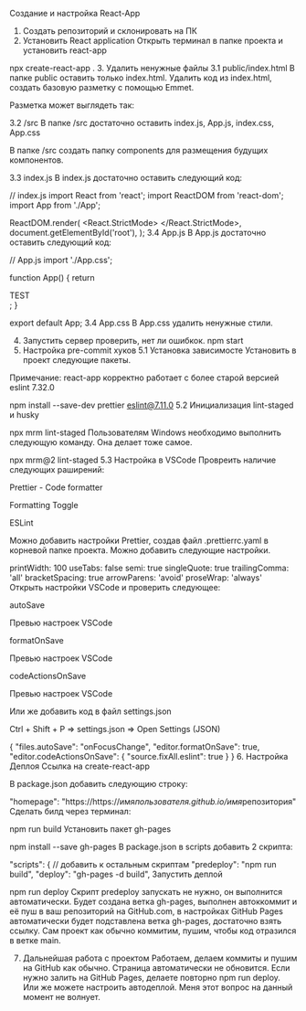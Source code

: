 Создание и настройка React-App

1. Создать репозиторий и склонировать на ПК
2. Установить React application
   Открыть терминал в папке проекта и установить react-app

npx create-react-app . 3. Удалить ненужные файлы
3.1 public/index.html
В папке public оставить только index.html. Удалить код из index.html, создать базовую разметку с помощью Emmet.

Разметка может выглядеть так:

<!DOCTYPE html>
<html lang="en">
  <head>
    <meta charset="UTF-8" />
    <meta http-equiv="X-UA-Compatible" content="IE=edge" />
    <meta name="viewport" content="width=device-width, initial-scale=1.0" />
    <title>Document</title>
  </head>
  <body>
    <div id="root"></div>
  </body>
</html>
3.2 /src
В папке /src достаточно оставить index.js, App.js, index.css, App.css

В папке /src создать папку components для размещения будущих компонентов.

3.3 index.js
В index.js достаточно оставить следующий код:

// index.js
import React from 'react';
import ReactDOM from 'react-dom';
import App from './App';

ReactDOM.render(
<React.StrictMode>
<App />
</React.StrictMode>,
document.getElementById('root'),
);
3.4 App.js
В App.js достаточно оставить следующий код:

// App.js
import './App.css';

function App() {
return <div className="App">TEST</div>;
}

export default App;
3.4 App.css
В App.css удалить ненужные стили.

4. Запустить сервер проверить, нет ли ошибкок.
   npm start
5. Настройка pre-commit хуков
   5.1 Установка зависимосте
   Установить в проект следующие пакеты.

Примечание: react-app корректно работает с более старой версией eslint 7.32.0

npm install --save-dev prettier eslint@7.11.0
5.2 Инициализация lint-staged и husky

npx mrm lint-staged
Пользователям Windows необходимо выполнить следующую команду. Она делает тоже самое.

npx mrm@2 lint-staged
5.3 Настройка в VSCode
Провреить наличие следующих раширений:

Prettier - Code formatter

Formatting Toggle

ESLint

Можно добавить настройки Prettier, создав файл .prettierrc.yaml в корневой папке проекта. Можно добавить следующие настройки.

printWidth: 100
useTabs: false
semi: true
singleQuote: true
trailingComma: 'all'
bracketSpacing: true
arrowParens: 'avoid'
proseWrap: 'always'
Открыть настройки VSCode и проверить следующее:

autoSave

Превью настроек VSCode

formatOnSave

Превью настроек VSCode

codeActionsOnSave

Превью настроек VSCode

Или же добавить код в файл settings.json

Ctrl + Shift + P => settings.json => Open Settings (JSON)

{
"files.autoSave": "onFocusChange",
"editor.formatOnSave": true,
"editor.codeActionsOnSave": {
"source.fixAll.eslint": true
}
} 6. Настройка Деплоя
Ссылка на create-react-app

В package.json добавить следующию строку:

"homepage": "https://https://имя*пользователя.github.io/имя*репозитория"
Сделать билд через терминал:

npm run build
Установить пакет gh-pages

npm install --save gh-pages
В package.json в scripts добавить 2 скрипта:

"scripts": {
// добавить к остальным скриптам
"predeploy": "npm run build",
"deploy": "gh-pages -d build",
Запустить деплой

npm run deploy
Скрипт predeploy запускать не нужно, он выполнится автоматически. Будет создана ветка gh-pages, выполнен автоккоммит и её пуш в ваш репозиторий на GitHub.сom, в настройках GitHub Pages автоматически будет подставлена ветка gh-pages, достаточно взять ссылку. Сам проект как обычно коммитим, пушим, чтобы код отразился в ветке main.

7. Дальнейшая работа с проектом
   Работаем, делаем коммиты и пушим на GitHub как обычно. Страница автоматически не обновится. Если нужно залить на GitHub Pages, делаете повторно npm run deploy. Или же можете настроить автодеплой. Меня этот вопрос на данный момент не волнует.
